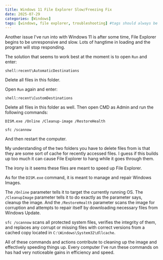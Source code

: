 ```yaml
--- 
title: Windows 11 File Explorer Slow/Freezing Fix
date: 2025-07-29
categories: [Windows]
tags: [windows, file explorer, troubleshooting] #tags should always be lowercase
---
```


Another issue I've run into with Windows 11 is after some time, File Explorer begins to be unresponsive and slow. Lots of hangtime in loading and the program will stop responding.

The solution that seems to work best at the moment is to open ``Run`` and enter:

``shell:recent\AutomaticDestinations``

Delete all files in this folder.

Open ``Run`` again and enter:

``shell:recent\CustomDestinations``

Delete all files in this folder as well. Then open CMD as Admin and run the following commands:

``DISM.exe /Online /Cleanup-image /RestoreHealth``

``sfc /scannow``

And then restart the computer.

My understanding of the two folders you have to delete files from is that they are some sort of cache for recently accessed files. I guess if this builds up too much it can cause File Explorer to hang while it goes through them. 

The irony is it seems these files are meant to speed up File Explorer.

As for the ``DISM.exe`` command, it is meant to manage and repair Windows Images.

The ``/Online`` parameter tells it to target the currently running OS. The ``/CleanupImage`` parameter tells it to do exactly as the parameter says, cleanup the image. And the ``/RestoreHealth`` parameter scans the image for corruption and attempts to repair itself by downloading necessary files from Windows Update.

``sfc /scannow`` scans all protected system files, verifies the integrity of them, and replaces any corrupt or missing files with correct versions from a cached copy located in ``C:\Windows\System32\dllcache``.

All of these commands and actions contribute to cleaning up the image and effectively speeding things up. Every computer I've run these commands on has had very noticeable gains in efficiency and speed.